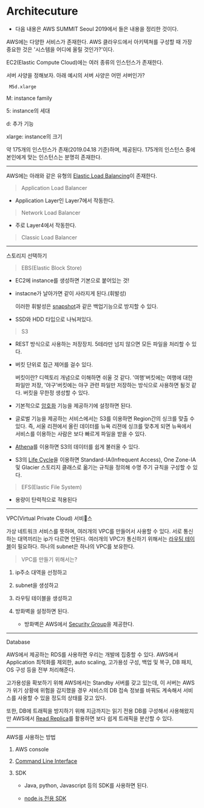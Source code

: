 # Architecuture

- 다음 내용은 AWS SUMMIT Seoul 2019에서 들은 내용을 정리한 것이다.

AWS에는 다양한 서비스가 존재한다. AWS 클라우드에서 아키텍쳐를 구성할 때 가장 중요한 것은 '시스템을 어디에 올릴 것인가?'이다.

EC2(Elastic Compute Cloud)에는 여러 종류의 인스턴스가 존재한다.

서버 사양을 정해보자. 아래 예시의 서버 사양은 어떤 서버인가?

```
 M5d.xlarge
```

M: instance family

5: instance의 세대

d: 추가 기능

xlarge: instance의 크기

약 175개의 인스턴스가 존재(2019.04.18 기준)하며, 제공된다. 175개의 인스턴스 중에 본인에게 맞는 인스턴스는 분명히 존재한다.

---

AWS에는 아래와 같은 유형의 [Elastic Load Balancing](https://docs.aws.amazon.com/elasticloadbalancing/index.html)이 존재한다.

> Application Load Balancer

- Application Layer인 Layer7에서 작동한다.

> Network Load Balancer

- 주로 Layer4에서 작동한다.

> Classic Load Balancer

---

스토리지 선택하기

> EBS(Elastic Block Store)

- EC2에 instance를 생성하면 기본으로 붙어있는 것!

- instacne가 날아가면 같이 사라지게 된다.(휘발성)

  이러한 휘발성은 [snapshot](https://docs.aws.amazon.com/ko_kr/AWSEC2/latest/UserGuide/ebs-creating-snapshot.html)과 같은 백업기능으로 방지할 수 있다.

- SSD와 HDD 타입으로 나눠져있다.

> S3

- REST 방식으로 사용하는 저장장치. 5테라만 넘지 않으면 모든 파일을 처리할 수 있다.

- 버킷 단위로 접근 제어를 걸수 있다.

  버킷이란? 디렉토리 개념으로 이해하면 쉬울 것 같다. '여행'버킷에는 여행에 대한 파일만 저장, '야구'버킷에는 야구 관련 파일만 저장하는 방식으로 사용하면 될것 같다. 버킷을 무한정 생성할 수 있다.

- 기본적으로 [암호화](https://docs.aws.amazon.com/ko_kr/AmazonS3/latest/dev/bucket-encryption.html) 기능을 제공하기에 설정하면 된다.

* 글로벌 기능을 제공하는 서비스에서는 S3를 이용하면 Region간의 싱크를 맞출 수 있다. 즉, 서울 리젼에서 올린 데이터를 뉴욕 리젼에 싱크를 맞추게 되면 뉴욕에서 서비스를 이용하는 사람은 보다 빠르게 파일을 받을 수 있다.

* [Athena](https://aws.amazon.com/ko/athena/)를 이용하면 S3의 데이터를 쉽게 불러올 수 있다.

* S3의 [Life Cycle](https://docs.aws.amazon.com/ko_kr/AmazonS3/latest/user-guide/create-lifecycle.html)을 이용하면 Standard-IA(Infrequent Access), One Zone-IA 및 Glacier 스토리지 클래스로 옮기는 규칙을 정의해 수명 주기 규칙을 구성할 수 있다.

> EFS(Elastic File System)

- 용량이 탄력적으로 적용된다

---

VPC(Virtual Private Cloud) 서비스

가상 네트워크 서비스를 뜻하며, 여러개의 VPC를 만들어서 사용할 수 있다. 서로 통신하는 대역끼리는 ip가 다르면 안된다. 여러개의 VPC가 통신하기 위해서는 [라우팅 테이블](https://docs.aws.amazon.com/ko_kr/vpc/latest/userguide/VPC_Route_Tables.html)이 필요하다. 하나의 subnet은 하나의 VPC를 보유한다.

> VPC를 만들기 위해서는?

1. ip주소 대역을 선정하고

2. subnet을 생성하고

3. 라우팅 테이블을 생성하고

4. 방화벽을 설정하면 된다.

   - 방화벽은 AWS에서 [Security Group](https://docs.aws.amazon.com/ko_kr/vpc/latest/userguide/VPC_SecurityGroups.html)을 제공한다.

---

Database

AWS에서 제공하는 RDS를 사용하면 우리는 개발에 집중할 수 있다. AWS에서 Application 최적화를 제외한, auto scaling, 고가용성 구성, 백업 및 복구, DB 패치, OS 구성 등을 전부 처리해준다.

고가용성을 확보하기 위해 AWS에서는 Standby 서버를 갖고 있는데, 이 서버는 AWS가 위기 상황에 위험을 감지했을 경우 서비스의 DB 접속 정보를 바꿔도 계속해서 서비스를 사용할 수 있을 정도의 상태를 갖고 있다.

또한, DB에 트래픽을 방지하기 위해 지금까지는 읽기 전용 DB를 구성해서 사용해왔지만 AWS에서 [Read Replica](https://aws.amazon.com/ko/rds/details/read-replicas/)를 활용하면 보다 쉽게 트래픽을 분산할 수 있다.

---

AWS를 사용하는 방법

1. AWS console

2. [Command Line Interface](https://aws.amazon.com/ko/cli/)

3. SDK

   - Java, python, Javascript 등의 SDK를 사용하면 된다.

   - [node.js 전용 SDK](https://aws.amazon.com/ko/sdk-for-node-js/)
